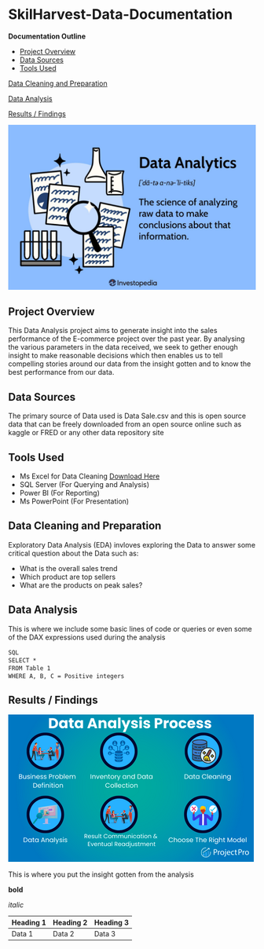 # SkilHarvest-Data-Documentation
**Documentation Outline**
- [Project Overview](#project-overview)
- [Data Sources](#data-sources)
- [Tools Used](#tools-used)

[Data Cleaning and Preparation](#data-cleaning-and-preparation)

[Data Analysis](#data-analysis)

[Results / Findings](results-findings)

![](Data_Analytics.jpg)

## Project Overview
This Data Analysis project aims to generate insight into the sales performance of the E-commerce project over the past year. By analysing the various parameters in the data received, we seek to gether enough insight to make reasonable decisions which then enables us to tell compelling stories around our data from the insight gotten and to know the best performance from our data.

## Data Sources
The primary source of Data used is Data Sale.csv and this is open source data that can be freely downloaded from an open source online such as kaggle or FRED or any other data repository site

## Tools Used
- Ms Excel for Data Cleaning [Download Here](https://www.microsoft.com)
- SQL Server (For Querying and Analysis)
- Power BI (For Reporting)
- Ms PowerPoint (For Presentation)

## Data Cleaning and Preparation
Exploratory Data Analysis (EDA) invloves exploring the Data to answer some critical question about the Data such as:
- What is the overall sales trend
- Which product are top sellers
- What are the products on peak sales?

## Data Analysis
This is where we include some basic lines of code or queries or even some of the DAX expressions used during the analysis
```
SQL
SELECT *
FROM Table 1
WHERE A, B, C = Positive integers
```

## Results / Findings
![](Data_Analytics_Process.png)

This is where you put the insight gotten from the analysis

**bold**

*italic*

|Heading 1 | Heading 2 | Heading 3 |
| ---------| ----------| ----------|
| Data 1 | Data 2 | Data 3 |
